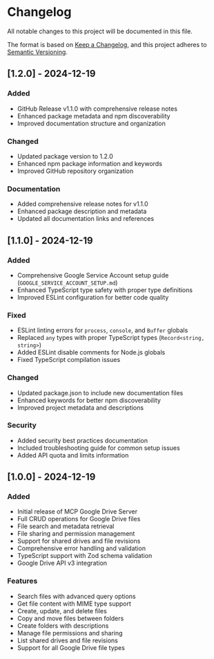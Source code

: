 # Changelog

All notable changes to this project will be documented in this file.

The format is based on [Keep a Changelog](https://keepachangelog.com/en/1.0.0/),
and this project adheres to [Semantic Versioning](https://semver.org/spec/v2.0.0.html).

## [1.2.0] - 2024-12-19

### Added
- GitHub Release v1.1.0 with comprehensive release notes
- Enhanced package metadata and npm discoverability
- Improved documentation structure and organization

### Changed
- Updated package version to 1.2.0
- Enhanced npm package information and keywords
- Improved GitHub repository organization

### Documentation
- Added comprehensive release notes for v1.1.0
- Enhanced package description and metadata
- Updated all documentation links and references

## [1.1.0] - 2024-12-19

### Added
- Comprehensive Google Service Account setup guide (`GOOGLE_SERVICE_ACCOUNT_SETUP.md`)
- Enhanced TypeScript type safety with proper type definitions
- Improved ESLint configuration for better code quality

### Fixed
- ESLint linting errors for `process`, `console`, and `Buffer` globals
- Replaced `any` types with proper TypeScript types (`Record<string, string>`)
- Added ESLint disable comments for Node.js globals
- Fixed TypeScript compilation issues

### Changed
- Updated package.json to include new documentation files
- Enhanced keywords for better npm discoverability
- Improved project metadata and descriptions

### Security
- Added security best practices documentation
- Included troubleshooting guide for common setup issues
- Added API quota and limits information

## [1.0.0] - 2024-12-19

### Added
- Initial release of MCP Google Drive Server
- Full CRUD operations for Google Drive files
- File search and metadata retrieval
- File sharing and permission management
- Support for shared drives and file revisions
- Comprehensive error handling and validation
- TypeScript support with Zod schema validation
- Google Drive API v3 integration

### Features
- Search files with advanced query options
- Get file content with MIME type support
- Create, update, and delete files
- Copy and move files between folders
- Create folders with descriptions
- Manage file permissions and sharing
- List shared drives and file revisions
- Support for all Google Drive file types

